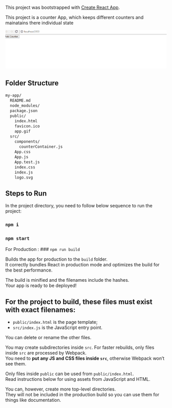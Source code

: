 This project was bootstrapped with [Create React App](https://github.com/facebookincubator/create-react-app).

This project is a counter App, which keeps different counters and mainatains there individual state<br>

![App in Action](https://raw.githubusercontent.com/yesarpit/counterApp/master/public/app.gif)


## Folder Structure
```
my-app/
  README.md
  node_modules/
  package.json
  public/
    index.html
    favicon.ico
    app.gif
  src/
    components/
      counterContainer.js
    App.css
    App.js
    App.test.js
    index.css
    index.js
    logo.svg
```


## Steps to Run

In the project directory, you need to follow below sequence to run the project:

### `npm i`

### `npm start`

For Production : ### `npm run build`

Builds the app for production to the `build` folder.<br>
It correctly bundles React in production mode and optimizes the build for the best performance.

The build is minified and the filenames include the hashes.<br>
Your app is ready to be deployed!



## For the project to build, **these files must exist with exact filenames**:

* `public/index.html` is the page template;
* `src/index.js` is the JavaScript entry point.

You can delete or rename the other files.

You may create subdirectories inside `src`. For faster rebuilds, only files inside `src` are processed by Webpack.<br>
You need to **put any JS and CSS files inside `src`**, otherwise Webpack won’t see them.

Only files inside `public` can be used from `public/index.html`.<br>
Read instructions below for using assets from JavaScript and HTML.

You can, however, create more top-level directories.<br>
They will not be included in the production build so you can use them for things like documentation.
